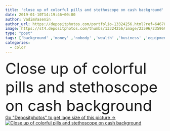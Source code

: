 ```yaml
---
title: 'close up of colorful pills and stethoscope on cash background'
date: 2019-01-10T14:19:46+00:00
author: VadimVasenin
author_url: https://depositphotos.com/portfolio-13324256.html?ref=64678756
image: https://st4.depositphotos.com/thumbs/13324256/image/23596/235969436/api_thumb_450.jpg?forcejpeg=true
type: "post"
tags: ['background' ,'money' ,'nobody' ,'wealth' ,'business' ,'equipment' ,'financial' ,'success' ,'medicine' ,'medical' ,'pharmacy' ,'stethoscope' ,'treatment' ,'banking' ,'cash' ,'currency' ,'dollars' ,'investment' ,'savings' ,'finance' ,'payment' ,'economy' ,'russian' ,'earnings' ,'medication' ,'income' ,'drugs' ,'pills' ,'symbols' ,'signs' ,'banknotes' ,'profit' ,'rubles' ,'roubles' ,'close up' ,'Studio Shot' ]
categories: 
  - color
---
```

<div aling="center">
            <font size="60"> Close up of colorful pills and stethoscope on cash background</font>   
</div>
<div>
    <a href='https://st4.depositphotos.com/thumbs/13324256/image/23596/235969436/api_thumb_450.jpg?forcejpeg=true?ref=64678756' target=_blank > Go "Depositphotos" to get lage size of this picture ->
        <img href='https://st4.depositphotos.com/thumbs/13324256/image/23596/235969436/api_thumb_450.jpg?forcejpeg=true?ref=64678756' src='https://st4.depositphotos.com/13324256/23596/i/950/depositphotos_235969436-stock-photo-close-colorful-pills-stethoscope-cash.jpg?forcejpeg=true' alt='Close up of colorful pills and stethoscope on cash background' >
    </a>
</div>
